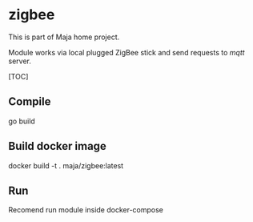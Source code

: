 # zigbee

This is part of Maja home project.

Module works via local plugged ZigBee stick and send requests to *mqtt* server.

[TOC]

## Compile

go build

## Build docker image

docker build -t . maja/zigbee:latest

## Run

Recomend run module inside docker-compose
